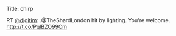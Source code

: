 Title: chirp

RT <a href="http://twitter.com/digitim">@digitim</a>: .@TheShardLondon hit by lighting. You're welcome. <a href="http://t.co/PqlBZO99Cm">http://t.co/PqlBZO99Cm</a>

